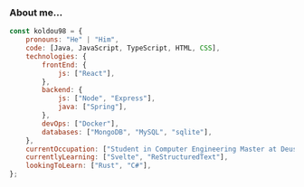 ### About me...

```js
const koldou98 = {
    pronouns: "He" | "Him",
    code: [Java, JavaScript, TypeScript, HTML, CSS],
    technologies: {
        frontEnd: {
            js: ["React"],
        },
        backend: {
            js: ["Node", "Express"],
            java: ["Spring"],
        },
        devOps: ["Docker"],
        databases: ["MongoDB", "MySQL", "sqlite"],
    },
    currentOccupation: ["Student in Computer Engineering Master at Deusto University"],
    currentlyLearning: ["Svelte", "ReStructuredText"],
    lookingToLearn: ["Rust", "C#"],
};

```

<!--
**koldou98/koldou98** is a ✨ _special_ ✨ repository because its `README.md` (this file) appears on your GitHub profile.

Here are some ideas to get you started:

- 🔭 I’m currently working on ...
- 🌱 I’m currently learning ...
- 👯 I’m looking to collaborate on ...
- 🤔 I’m looking for help with ...
- 💬 Ask me about ...
- 📫 How to reach me: ...
- 😄 Pronouns: ...
- ⚡ Fun fact: ...
-->
